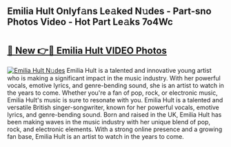 ## Emilia Hult Onlyf𝚊ns Le𝚊ked N𝚞des - Part-sno Photos Video - Hot Part Le𝚊ks 7o4Wc

# <h2><a href="http://ab78845.deff.icu/?id=Emilia+Hult">🔗 New 👉🔴 Emilia Hult VIDEO Photos</a></h2>

[![Emilia Hult N𝚞des](https://i.imgur.com/rIISA9y.gif)](http://ab78845.deff.icu/?id=Emilia+Hult)
Emilia Hult is a talented and innovative young artist who is making a significant impact in the music industry. With her powerful vocals, emotive lyrics, and genre-bending sound, she is an artist to watch in the years to come. Whether you're a fan of pop, rock, or electronic music, Emilia Hult's music is sure to resonate with you. Emilia Hult is a talented and versatile British singer-songwriter, known for her powerful vocals, emotive lyrics, and genre-bending sound. Born and raised in the UK, Emilia Hult has been making waves in the music industry with her unique blend of pop, rock, and electronic elements. With a strong online presence and a growing fan base, Emilia Hult is an artist to watch in the years to come.

